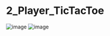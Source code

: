 # 2_Player_TicTacToe

![image](https://user-images.githubusercontent.com/42685801/196142940-0f47d482-a808-4074-a4e3-c07d30d97b4c.png)
![image](https://user-images.githubusercontent.com/42685801/196143078-426b5e6b-249a-4b54-907e-ce060de05b30.png)
